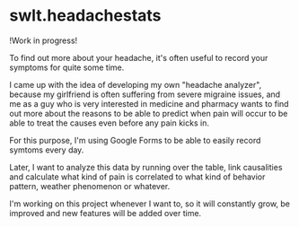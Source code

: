 # swlt.headachestats

!Work in progress!

To find out more about your headache, it's often useful to record your symptoms for quite some time.

I came up with the idea of developing my own "headache analyzer", because my girlfriend is often suffering from severe migraine issues, and me as a guy who is very interested in medicine and pharmacy wants to find out more about the reasons to be able to predict when pain will occur to be able to treat the causes even before any pain kicks in.

For this purpose, I'm using Google Forms to be able to easily record symtoms every day.

Later, I want to analyze this data by running over the table, link causalities and calculate what kind of pain is correlated to what kind of behavior pattern, weather phenomenon or whatever.

I'm working on this project whenever I want to, so it will constantly grow, be improved and new features will be added over time.
